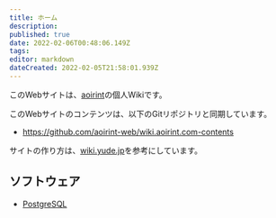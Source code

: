 ```yaml
---
title: ホーム
description: 
published: true
date: 2022-02-06T00:48:06.149Z
tags: 
editor: markdown
dateCreated: 2022-02-05T21:58:01.939Z
---
```


このWebサイトは、[aoirint](https://github.com/aoirint)の個人Wikiです。

このWebサイトのコンテンツは、以下のGitリポジトリと同期しています。

- <https://github.com/aoirint-web/wiki.aoirint.com-contents>

サイトの作り方は、[wiki.yude.jp](https://wiki.yude.jp/)を参考にしています。

## ソフトウェア

- [PostgreSQL](/ja/postgres)
